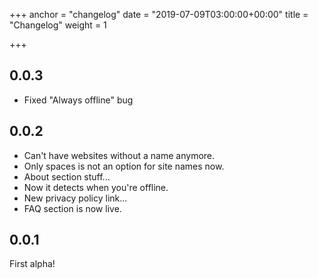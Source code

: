 +++
anchor = "changelog"
date = "2019-07-09T03:00:00+00:00"
title = "Changelog"
weight = 1

+++
## 0.0.3

* Fixed "Always offline" bug

## 0.0.2

* Can't have websites without a name anymore. 
* Only spaces is not an option for site names now. 
* About section stuff... 
* Now it detects when you're offline. 
* New privacy policy link... 
* FAQ section is now live.

## 0.0.1

First alpha! 